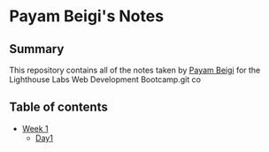 # Payam Beigi's Notes

## Summary
This repository contains all of the notes taken by [Payam Beigi](https://github.com/Payameno) for the Lighthouse Labs Web Development Bootcamp.git co

## Table of contents

* [Week 1](/week1)
  * [Day1](/week1/day1/)